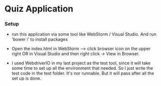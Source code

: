 # Quiz Application

### Setup

- run this application via some tool like WebStorm / Visual Studio. And run 'bower i' to install packages
- Open the index.html in WebStorm --> click browser icon on the upper right OR in Visual Studio and then right click -> View in Browser. 


- I used WebdriverIO in my last project as the test tool, since it will take some time to set up all the environment that needed. So I just write the test code in the test folder. It's nor runnable. But it will pass after all the set up is done.